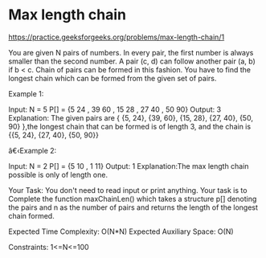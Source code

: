 # Max length chain

https://practice.geeksforgeeks.org/problems/max-length-chain/1


You are given N pairs of numbers. In every pair, the first number is always smaller than the second number. A pair (c, d) can follow another pair (a, b) if b < c. Chain of pairs can be formed in this fashion. You have to find the longest chain which can be formed from the given set of pairs. 
 

Example 1:

Input:
N = 5
P[] = {5  24 , 39 60 , 15 28 , 27 40 , 50 90}
Output: 3
Explanation: The given pairs are { {5, 24}, {39, 60},
{15, 28}, {27, 40}, {50, 90} },the longest chain that
can be formed is of length 3, and the chain is
{{5, 24}, {27, 40}, {50, 90}}

â€‹Example 2:

Input:
N = 2
P[] = {5 10 , 1 11}
Output: 1
Explanation:The max length chain possible is only of
length one.
 

Your Task:
You don't need to read input or print anything. Your task is to Complete the function maxChainLen() which takes a structure p[] denoting the pairs and n as the number of pairs and returns the length of the longest chain formed.

 

Expected Time Complexity: O(N*N)
Expected Auxiliary Space: O(N)

Constraints:
1<=N<=100
